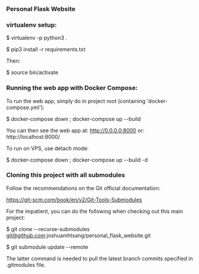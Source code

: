 ### Personal Flask Website

### virtualenv setup:

$ virtualenv -p python3 .

$ pip3 install -r requirements.txt

Then:

$ source bin/activate


### Running the web app with Docker Compose:

To run the web app, simply do in project root (containing 'docker-compose.yml'):

$ docker-compose down ; docker-compose up --build

You can then see the web app at:
http://0.0.0.0:8000
or:
http://localhost:8000/

To run on VPS, use detach mode:

$ docker-compose down ; docker-compose up --build -d


### Cloning this project with all submodules

Follow the recommendations on the Git official documentation:

https://git-scm.com/book/en/v2/Git-Tools-Submodules

For the impatient, you can do the following when checking
out this main project:

$ git clone --recurse-submodules git@github.com:joshuamhtsang/personal_flask_website.git

$ git submodule update --remote

The latter command is needed to pull the latest branch commits specified in
.gitmodules file.
